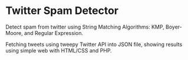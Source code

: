 # Twitter Spam Detector

Detect spam from twitter using String Matching Algorithms: KMP, Boyer-Moore, and Regular Expression.

Fetching tweets using tweepy Twitter API into JSON file, showing results using simple web with HTML/CSS and PHP.
